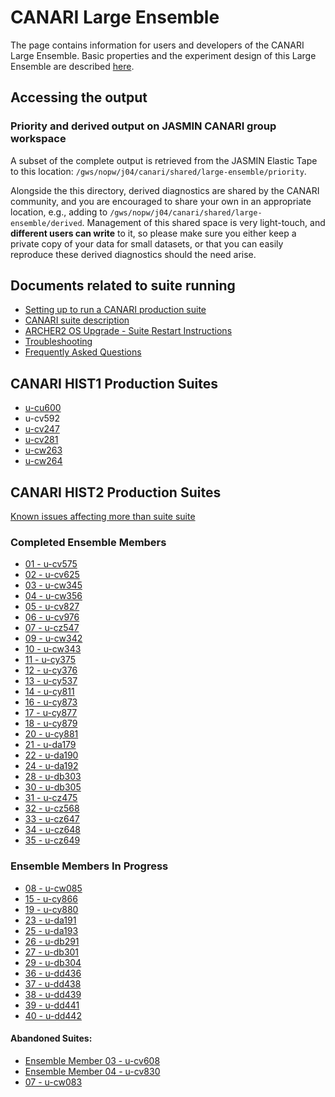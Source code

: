 # CANARI Large Ensemble

The page contains information for users and developers of the CANARI Large Ensemble.
Basic properties and the experiment design of this Large Ensemble are described [here](https://canari.ac.uk/resources_new/tools).

## Accessing the output

### Priority and derived output on JASMIN CANARI group workspace

A subset of the complete output is retrieved from the JASMIN Elastic Tape to this location:
`/gws/nopw/j04/canari/shared/large-ensemble/priority`.

Alongside the this directory, derived diagnostics are shared by the CANARI community, and you are encouraged to share your own in an appropriate location, e.g., adding to `/gws/nopw/j04/canari/shared/large-ensemble/derived`. Management of this shared space is very light-touch, and **different users can write** to it, so please make sure you either keep a private copy of your data for small datasets, or that you can easily reproduce these derived diagnostics should the need arise.

## Documents related to suite running

* [Setting up to run a CANARI production suite](setup)
* [CANARI suite description](suite-description)
* [ARCHER2 OS Upgrade - Suite Restart Instructions](archer2-os-upgrade)
* [Troubleshooting](troubleshooting)
* [Frequently Asked Questions](faq)

## CANARI HIST1 Production Suites

* [u-cu600](u-cu600)
* u-cv592
* [u-cv247](HIST1-RI36-u-cv247-runlog.md)
* [u-cv281](u-cv281)
* [u-cw263](u-cw263)
* [u-cw264](u-cw264)

## CANARI HIST2 Production Suites

[Known issues affecting more than suite suite](hist2-known-issues)

### Completed Ensemble Members
* [01 - u-cv575](hist2/1-cv575)
* [02 - u-cv625](hist2/2-cv625)
* [03 - u-cw345](hist2/3-cw345)
* [04 - u-cw356](hist2/4-cw356)
* [05 - u-cv827](hist2/5-cv827)
* [06 - u-cv976](hist2/6-cv976)
* [07 - u-cz547](hist2/7-cz547)
* [09 - u-cw342](hist2/9-cw342)
* [10 - u-cw343](hist2/10-cw343)
* [11 - u-cy375](hist2/11-cy375)
* [12 - u-cy376](hist2/12-cy376)
* [13 - u-cy537](hist2/13-cy537)
* [14 - u-cy811](hist2/14-cy811)
* [16 - u-cy873](hist2/16-cy873)
* [17 - u-cy877](hist2/17-cy877)
* [18 - u-cy879](hist2/18-cy879)
* [20 - u-cy881](hist2/20-cy881)
* [21 - u-da179](hist2/21-da179)
* [22 - u-da190](hist2/22-da190)
* [24 - u-da192](hist2/24-da192)
* [28 - u-db303](hist2/28-db303)
* [30 - u-db305](hist2/30-db305)
* [31 - u-cz475](hist2/31-cz475)
* [32 - u-cz568](hist2/23-cz568)
* [33 - u-cz647](hist2/33-cz647)
* [34 - u-cz648](hist2/34-cz648)
* [35 - u-cz649](hist2/35-cz649)
  
### Ensemble Members In Progress

* [08 - u-cw085](hist2/8-cw085)
* [15 - u-cy866](hist2/15-cy866)
* [19 - u-cy880](hist2/19-cy880)
* [23 - u-da191](hist2/23-da191)
* [25 - u-da193](hist2/25-da193)
* [26 - u-db291](hist2/26-db291)
* [27 - u-db301](hist2/27-db301)
* [29 - u-db304](hist2/29-db304)
* [36 - u-dd436](hist2/36-dd436)
* [37 - u-dd438](hist2/37-dd438)
* [38 - u-dd439](hist2/38-dd439)
* [39 - u-dd441](hist2/39-dd441)
* [40 - u-dd442](hist2/40-dd442)

####  Abandoned Suites:
* [Ensemble Member 03 - u-cv608](u-cv608)
* [Ensemble Member 04 - u-cv830](u-cv830)
* [07 - u-cw083](hist2/7-cw083)


